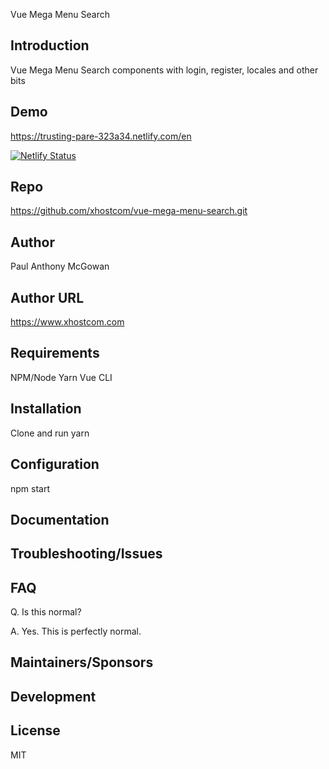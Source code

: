 Vue Mega Menu Search

## Introduction

Vue Mega Menu Search components with login, register, locales and other bits

## Demo

https://trusting-pare-323a34.netlify.com/en

[![Netlify Status](https://api.netlify.com/api/v1/badges/7c8578f2-0697-4380-966c-6619ce1b9b25/deploy-status)](https://app.netlify.com/sites/trusting-pare-323a34/deploys)

## Repo

https://github.com/xhostcom/vue-mega-menu-search.git

## Author

Paul Anthony  McGowan

## Author URL

https://www.xhostcom.com

## Requirements

NPM/Node
 Yarn
Vue CLI

## Installation

Clone and run yarn

## Configuration

npm start

## Documentation

## Troubleshooting/Issues

## FAQ

Q. Is this normal?

A. Yes. This is perfectly normal.

## Maintainers/Sponsors

## Development

## License

MIT

